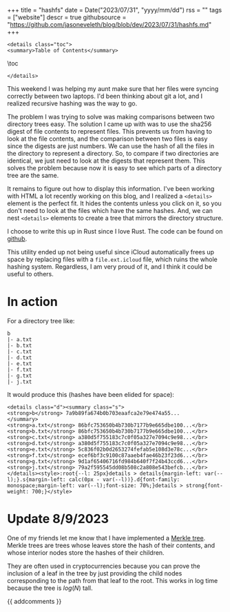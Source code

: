 +++
title = "hashfs"
date = Date("2023/07/31", "yyyy/mm/dd")
rss = ""
tags = ["website"]
descr = true
githubsource = "https://github.com/jasoneveleth/blog/blob/dev/2023/07/31/hashfs.md"
+++
~~~
<details class="toc">
<summary>Table of Contents</summary>
~~~
\toc
~~~
</details>
~~~

This weekend I was helping my aunt make sure that her files were syncing correctly between two laptops. I'd been thinking about git a lot, and I realized recursive hashing was the way to go.

The problem I was trying to solve was making comparisons between two directory trees easy. The solution I came up with was to use the sha256 digest of file contents to represent files. This prevents us from having to look at the file contents, and the comparison between two files is easy since the digests are just numbers. We can use the hash of all the files in the directory to represent a directory. So, to compare if two directories are identical, we just need to look at the digests that represent them. This solves the problem because now it is easy to see which parts of a directory tree are the same.

It remains to figure out how to display this information. I've been working with HTML a lot recently working on this blog, and I realized a `<details>` element is the perfect fit. It hides the contents unless you click on it, so you don't need to look at the files which have the same hashes. And, we can nest `<details>` elements to create a tree that mirrors the directory structure.

I choose to write this up in Rust since I love Rust. The code can be found on [github](https://github.com/jasoneveleth/hashfs).

This utility ended up not being useful since iCloud automatically frees up space by replacing files with a `file.ext.icloud` file, which ruins the whole hashing system. Regardless, I am very proud of it, and I think it could be useful to others.

# In action

For a directory tree like:
```
b
|- a.txt
|- b.txt
|- c.txt
|- d.txt
|- e.txt
|- f.txt
|- g.txt
|- j.txt
```
It would produce this (hashes have been elided for space):
~~~
<details class="d"><summary class="s">
<strong>b</strong> 7a9b89fa674b0b703eaafca2e79e474a55...
</summary>
<strong>a.txt</strong> 86bfc753650b4b730b7177b9e665dbe100...</br>
<strong>b.txt</strong> 86bfc753650b4b730b7177b9e665dbe100...</br>
<strong>c.txt</strong> a380d5f755183c7c0f05a327e7094c9e98...</br>
<strong>d.txt</strong> a380d5f755183c7c0f05a327e7094c9e98...</br>
<strong>e.txt</strong> 5c836f02b0d2653274fefab5e108d3e78c...</br>
<strong>f.txt</strong> ecef6bf3c9100c87aaeb4fae46b23f23d6...</br>
<strong>g.txt</strong> 9d1af65406716fd984b640f7f24b43ccd6...</br>
<strong>j.txt</strong> 79a2f595545dd08b508c2a808e543befcb...</br>
</details><style>:root{--l: 25px}details > details{margin-left: var(--l);}.s{margin-left: calc(0px - var(--l))}.d{font-family: monospace;margin-left: var(--l);font-size: 70%;}details > strong{font-weight: 700;}</style>
~~~

# Update 8/9/2023

One of my friends let me know that I have implemented a [Merkle tree](https://en.wikipedia.org/wiki/Merkle_tree). Merkle trees are trees whose leaves store the hash of their contents, and whose interior nodes store the hashes of their children. 

They are often used in cryptocurrencies because you can prove the inclusion of a leaf in the tree by just providing the child nodes corresponding to the path from that leaf to the root. This works in log time because the tree is $log(N)$ tall.

{{ addcomments }}
